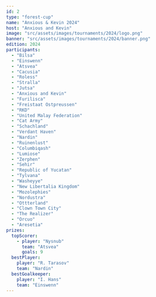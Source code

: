 ```yaml
---
id: 2
type: "forest-cup"
name: "Anxious & Kevin 2024"
host: "Anxious and Kevin"
image: "src/assets/images/tournaments/2024/logo.png"
banner: "src/assets/images/tournaments/2024/banner.png"
edition: 2024
participants:
  - "Bilsa"
  - "Einswenn"
  - "Atsvea"
  - "Cacusia"
  - "Roless"
  - "Stralla"
  - "Jutsa"
  - "Anxious and Kevin"
  - "Furilisca"
  - "Freistaat Ostpreussen"
  - "RKD"
  - "United Malay Federation"
  - "Cat Army"
  - "Schachland"
  - "Verdant Haven"
  - "Nardin"
  - "Ruinenlust"
  - "Columbiqash"
  - "Lumiose"
  - "Zerphen"
  - "Sehir"
  - "Republic of Yucatan"
  - "Tylvana"
  - "Washeyye"
  - "New Libertalia Kingdom"
  - "Mozolephies"
  - "Nordustra"
  - "Ottterland"
  - "Clown Town City"
  - "The Realizer"
  - "Orcuo"
  - "Aresetia"
prizes:
  topScorer:
    - player: "Nysnub"
      team: "Atsvea"
      goals: 9
  bestPlayer:
    player: "R. Tarasov"
    team: "Nardin"
  bestGoalkeeper:
    player: "I. Hans"
    team: "Einswenn"
---
```

